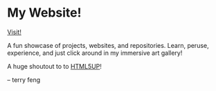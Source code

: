 # My Website!

[Visit!](https://terryzfeng.github.io)

A fun showcase of projects, websites, and repositories. Learn, peruse, experience, and just click around in my immersive art gallery!

A huge shoutout to to [HTML5UP](https://html5up.net/)!

&ndash; terry feng
